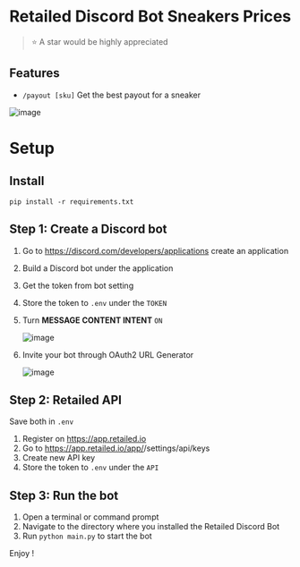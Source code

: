 # Retailed Discord Bot Sneakers Prices

> ⭐️ A star would be highly appreciated

## Features

* `/payout [sku]` Get the best payout for a sneaker

![image](https://tlyriaxy.sirv.com/Retailed/discord/snk-price-command.png)

# Setup

## Install

`pip install -r requirements.txt`

## Step 1: Create a Discord bot

1. Go to https://discord.com/developers/applications create an application
2. Build a Discord bot under the application
3. Get the token from bot setting
4. Store the token to `.env` under the `TOKEN`
5. Turn **MESSAGE CONTENT INTENT** `ON`

   ![image](https://tlyriaxy.sirv.com/Retailed/discord/snk-price-command.png)
6. Invite your bot through OAuth2 URL Generator

   ![image](https://tlyriaxy.sirv.com/Retailed/discord/discord-bot-oauth.png)

## Step 2: Retailed API

Save both in `.env`

1. Register on https://app.retailed.io
2. Go to https://app.retailed.io/app/<YOUR-TENANT>/settings/api/keys
3. Create new API key
4. Store the token to `.env` under the `API`

## Step 3: Run the bot

1. Open a terminal or command prompt
2. Navigate to the directory where you installed the Retailed Discord Bot
3. Run `python main.py` to start the bot

Enjoy !
